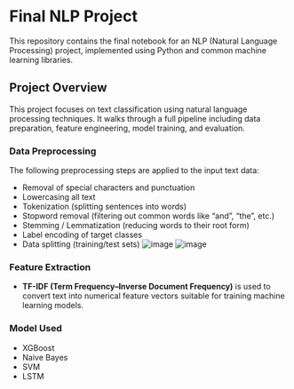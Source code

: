 # Final NLP Project

This repository contains the final notebook for an NLP (Natural Language Processing) project, implemented using Python and common machine learning libraries.

## Project Overview

This project focuses on text classification using natural language processing techniques. It walks through a full pipeline including data preparation, feature engineering, model training, and evaluation.

### Data Preprocessing

The following preprocessing steps are applied to the input text data:

- Removal of special characters and punctuation
- Lowercasing all text
- Tokenization (splitting sentences into words)
- Stopword removal (filtering out common words like “and”, “the”, etc.)
- Stemming / Lemmatization (reducing words to their root form)
- Label encoding of target classes
- Data splitting (training/test sets)
![image](https://github.com/user-attachments/assets/43ec0b4a-617f-4c39-b15a-4ba0f1e43117)
![image](https://github.com/user-attachments/assets/5733784f-71d7-449b-9f37-e098298aaebb)

### Feature Extraction

- **TF-IDF (Term Frequency–Inverse Document Frequency)** is used to convert text into numerical feature vectors suitable for training machine learning models.

### Model Used

- XGBoost
- Naive Bayes
- SVM
- LSTM
